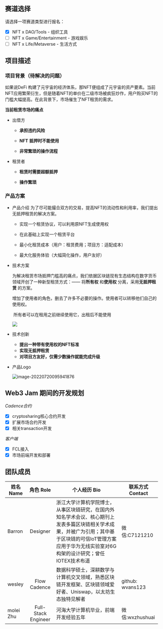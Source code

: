 # <cryptosharing--devengine>

## 赛道选择

请选择一项赛道类型进行报名：

- [x] NFT x DAO/Tools - 组织工具
- [ ] NFT x Game/Entertainment - 游戏娱乐
- [ ] NFT x Life/Metaverse - 生活方式

## 项目描述

### 项目背景（待解决的问题）

如果说DeFi 构建了元宇宙的经济体系，那NFT便组成了元宇宙的资产要素。当前NFT应用繁荣衍生，但是随着NFT的单价在二级市场被疯狂炒作，用户购买NFT的门槛大幅提高。在此背景下，市场催生了NFT租赁的需求。

**当前租赁市场的痛点**

- 出借方

  - **承担违约风险**

  - **NFT** **抵押时不能使用**

  - **非常繁琐的操作流程**

- 租赁者

  - **租赁时需要超额抵押**

  - **操作繁琐**

### 产品方案

- 产品介绍
  为了尽可能撮合双方的交易，提高NFT的流动性和利用率，我们提出无抵押租赁的解决方案。

  - 实现一个租赁协议，可以利用原NFT生成使用权

  - 在此基础上实现一个租赁平台

  - 最小化租赁成本（用户：租赁费用；项目方：适配成本）

  - 最大化服务体验（大幅简化操作，用户友好）

- 技术方案

  ​	为解决租赁市场抵押门槛高的痛点，我们依据区块链现有生态结构在数字货币领域开创了一种新型租赁方式：—— 将**所有权** 和**使用权** 分离，采用**无抵押租赁** 的方案。

  ​	增加了使用者的角色，删去了许多不必要的操作。使用者可以转移他们自己的使用权。

  ​	所有者可以在租用之前继续使用它，出租后不能使用

  ![](https://upload.cc/i1/2022/07/20/0O2CLn.png)

- 技术创新

  - **提出一种带有使用权的NFT标准**
  - **实现无抵押租赁**
  - **对项目方友好，仅需少数操作就能完成升级**

- 产品Logo

  ![image-20220720095941876](https://i.postimg.cc/bJBfkFfT/image.png)

## Web3 Jam 期间的开发规划

*Cadence合约*

- [x] cryptosharing核心合约开发
- [x] 扩展市场合约开发
- [x] 相关transaction开发

*客户端*

- [x] FCL接入
- [x] 市场前端开发和部署

## 团队成员

| 姓名 Name |      角色 Role      | 个人经历 Bio                                                 | 联系方式 Contact |
| --------- | :-----------------: | ------------------------------------------------------------ | ---------------- |
| Barron    |      Designer       | 浙江大学计算机学院博士，从事区块链研究，在国内外知名学术会议、核心期刊上发表多篇区块链相关学术成果，并被广为引用；其中基于区块链的可信loT管理方案应用于华为无线实验室对6G构架的设计研究；曾任IOTEX技术布道 | 微信:C7121210    |
| wesley    |    Flow Cadence     | 数据科学硕士，深耕数学与计算机交叉领域，熟悉区块链开发框架、区块链领域爱好者、Uniswap，以太坊生态独特见解者 | github: wvans123 |
| molei Zhu | Full-Stack Engineer | 河海大学计算机毕业，前端开发经验五年                         | 微信:wxzhushuai  |
